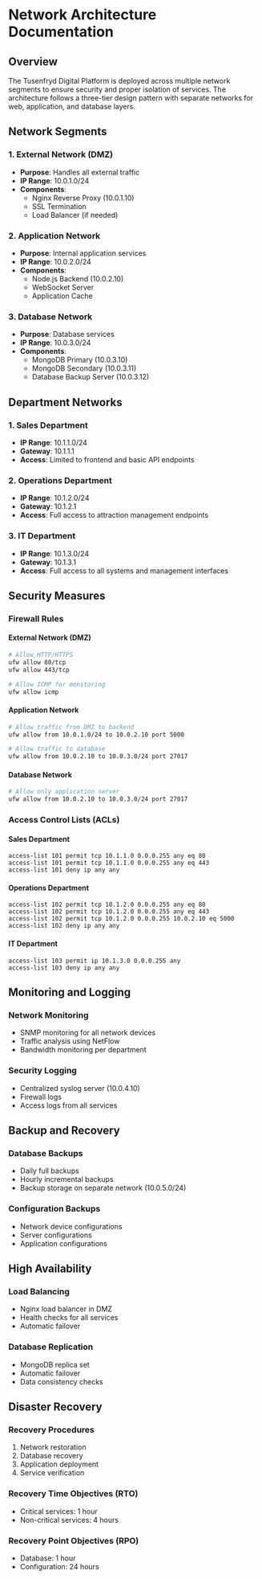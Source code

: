 # Network Architecture Documentation

## Overview

The Tusenfryd Digital Platform is deployed across multiple network segments to ensure security and proper isolation of services. The architecture follows a three-tier design pattern with separate networks for web, application, and database layers.

## Network Segments

### 1. External Network (DMZ)
- **Purpose**: Handles all external traffic
- **IP Range**: 10.0.1.0/24
- **Components**:
  - Nginx Reverse Proxy (10.0.1.10)
  - SSL Termination
  - Load Balancer (if needed)

### 2. Application Network
- **Purpose**: Internal application services
- **IP Range**: 10.0.2.0/24
- **Components**:
  - Node.js Backend (10.0.2.10)
  - WebSocket Server
  - Application Cache

### 3. Database Network
- **Purpose**: Database services
- **IP Range**: 10.0.3.0/24
- **Components**:
  - MongoDB Primary (10.0.3.10)
  - MongoDB Secondary (10.0.3.11)
  - Database Backup Server (10.0.3.12)

## Department Networks

### 1. Sales Department
- **IP Range**: 10.1.1.0/24
- **Gateway**: 10.1.1.1
- **Access**: Limited to frontend and basic API endpoints

### 2. Operations Department
- **IP Range**: 10.1.2.0/24
- **Gateway**: 10.1.2.1
- **Access**: Full access to attraction management endpoints

### 3. IT Department
- **IP Range**: 10.1.3.0/24
- **Gateway**: 10.1.3.1
- **Access**: Full access to all systems and management interfaces

## Security Measures

### Firewall Rules

#### External Network (DMZ)
```bash
# Allow HTTP/HTTPS
ufw allow 80/tcp
ufw allow 443/tcp

# Allow ICMP for monitoring
ufw allow icmp
```

#### Application Network
```bash
# Allow traffic from DMZ to backend
ufw allow from 10.0.1.0/24 to 10.0.2.10 port 5000

# Allow traffic to database
ufw allow from 10.0.2.10 to 10.0.3.0/24 port 27017
```

#### Database Network
```bash
# Allow only application server
ufw allow from 10.0.2.10 to 10.0.3.0/24 port 27017
```

### Access Control Lists (ACLs)

#### Sales Department
```
access-list 101 permit tcp 10.1.1.0 0.0.0.255 any eq 80
access-list 101 permit tcp 10.1.1.0 0.0.0.255 any eq 443
access-list 101 deny ip any any
```

#### Operations Department
```
access-list 102 permit tcp 10.1.2.0 0.0.0.255 any eq 80
access-list 102 permit tcp 10.1.2.0 0.0.0.255 any eq 443
access-list 102 permit tcp 10.1.2.0 0.0.0.255 10.0.2.10 eq 5000
access-list 102 deny ip any any
```

#### IT Department
```
access-list 103 permit ip 10.1.3.0 0.0.0.255 any
access-list 103 deny ip any any
```

## Monitoring and Logging

### Network Monitoring
- SNMP monitoring for all network devices
- Traffic analysis using NetFlow
- Bandwidth monitoring per department

### Security Logging
- Centralized syslog server (10.0.4.10)
- Firewall logs
- Access logs from all services

## Backup and Recovery

### Database Backups
- Daily full backups
- Hourly incremental backups
- Backup storage on separate network (10.0.5.0/24)

### Configuration Backups
- Network device configurations
- Server configurations
- Application configurations

## High Availability

### Load Balancing
- Nginx load balancer in DMZ
- Health checks for all services
- Automatic failover

### Database Replication
- MongoDB replica set
- Automatic failover
- Data consistency checks

## Disaster Recovery

### Recovery Procedures
1. Network restoration
2. Database recovery
3. Application deployment
4. Service verification

### Recovery Time Objectives (RTO)
- Critical services: 1 hour
- Non-critical services: 4 hours

### Recovery Point Objectives (RPO)
- Database: 1 hour
- Configuration: 24 hours 